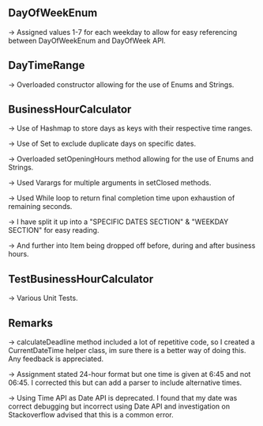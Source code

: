 DayOfWeekEnum
--------------			
-> Assigned values 1-7 for each weekday to allow for easy referencing between DayOfWeekEnum and DayOfWeek API.

DayTimeRange
--------------
-> Overloaded constructor allowing for the use of Enums and Strings.

BusinessHourCalculator 
--------------    
-> Use of Hashmap to store days as keys with their respective time ranges.

-> Use of Set to exclude duplicate days on specific dates.

-> Overloaded setOpeningHours method allowing for the use of Enums and Strings.

-> Used Varargs for multiple arguments in setClosed methods.

-> Used While loop to return final completion time upon exhaustion of remaining seconds.

-> I have split it up into a "SPECIFIC DATES SECTION" & "WEEKDAY SECTION" for easy reading.

-> And further into Item being dropped off before, during and after business hours.

TestBusinessHourCalculator
--------------
-> Various Unit Tests.

Remarks 
--------------
-> calculateDeadline method included a lot of repetitive code, so I created a CurrentDateTime helper class, im sure there is a better way of doing this. Any feedback is appreciated.
    
-> Assignment stated 24-hour format but one time is given at 6:45 and not 06:45. I corrected this but can add a parser to include alternative times.

-> Using Time API as Date API is deprecated. I found that my date was correct debugging but incorrect using Date API and investigation on Stackoverflow advised that this is a common error.

